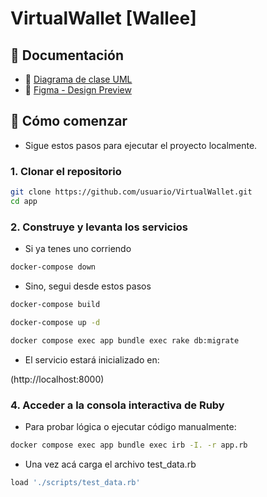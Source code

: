 <h1 id="title">VirtualWallet [Wallee]</h1>

## 📄 Documentación

- 📘 [Diagrama de clase UML](UML_Wallet_00.png)
- 🎨 [Figma - Design Preview](https://www.figma.com/design/2Qq6lUiSN2v3rzlVPjB7bj/Billetera-Virtual?node-id=0-1&t=MxYwBQJZPj9aqfz8-1)

## 🚀 Cómo comenzar

- Sigue estos pasos para ejecutar el proyecto localmente.

### 1. Clonar el repositorio

```bash
git clone https://github.com/usuario/VirtualWallet.git
cd app
```

### 2. Construye y levanta los servicios

- Si ya tenes uno corriendo

```bash
docker-compose down
```

- Sino, segui desde estos pasos

```bash
docker-compose build
```
```bash
docker-compose up -d
```
```bash
docker compose exec app bundle exec rake db:migrate
```

- El servicio estará inicializado en:

(http://localhost:8000)

### 4. Acceder a la consola interactiva de Ruby

- Para probar lógica o ejecutar código manualmente:

```bash
docker compose exec app bundle exec irb -I. -r app.rb
```

- Una vez acá carga el archivo test_data.rb

```bash
load './scripts/test_data.rb'
```